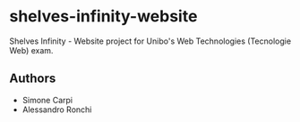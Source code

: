 # shelves-infinity-website
Shelves Infinity - Website project for Unibo's Web Technologies (Tecnologie Web) exam.

## Authors
- Simone Carpi
- Alessandro Ronchi
